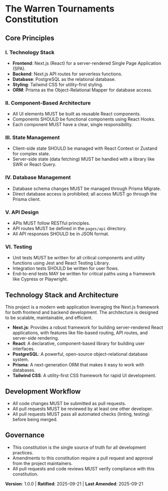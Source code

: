 <!--
Sync Impact Report:
- Version change: None -> 1.0.0
- Added sections: Core Principles, Technology Stack and Architecture, Development Workflow, Governance
- Templates requiring updates:
  - ✅ .specify/templates/plan-template.md
  - ✅ .specify/templates/spec-template.md
  - ✅ .specify/templates/tasks-template.md
-->

# The Warren Tournaments Constitution

## Core Principles

### I. Technology Stack
- **Frontend**: Next.js (React) for a server-rendered Single Page Application (SPA).
- **Backend**: Next.js API routes for serverless functions.
- **Database**: PostgreSQL as the relational database.
- **Styling**: Tailwind CSS for utility-first styling.
- **ORM**: Prisma as the Object-Relational Mapper for database access.

### II. Component-Based Architecture
- All UI elements MUST be built as reusable React components.
- Components SHOULD be functional components using React Hooks.
- Each component MUST have a clear, single responsibility.

### III. State Management
- Client-side state SHOULD be managed with React Context or Zustand for complex state.
- Server-side state (data fetching) MUST be handled with a library like SWR or React Query.

### IV. Database Management
- Database schema changes MUST be managed through Prisma Migrate.
- Direct database access is prohibited; all access MUST go through the Prisma client.

### V. API Design
- APIs MUST follow RESTful principles.
- API routes MUST be defined in the `pages/api` directory.
- All API responses SHOULD be in JSON format.

### VI. Testing
- Unit tests MUST be written for all critical components and utility functions using Jest and React Testing Library.
- Integration tests SHOULD be written for user flows.
- End-to-end tests MAY be written for critical paths using a framework like Cypress or Playwright.

## Technology Stack and Architecture

This project is a modern web application leveraging the Next.js framework for both frontend and backend development. The architecture is designed to be scalable, maintainable, and efficient.

- **Next.js**: Provides a robust framework for building server-rendered React applications, with features like file-based routing, API routes, and server-side rendering.
- **React**: A declarative, component-based library for building user interfaces.
- **PostgreSQL**: A powerful, open-source object-relational database system.
- **Prisma**: A next-generation ORM that makes it easy to work with databases.
- **Tailwind CSS**: A utility-first CSS framework for rapid UI development.

## Development Workflow

- All code changes MUST be submitted as pull requests.
- All pull requests MUST be reviewed by at least one other developer.
- All pull requests MUST pass all automated checks (linting, testing) before being merged.

## Governance

- This constitution is the single source of truth for all development practices.
- Amendments to this constitution require a pull request and approval from the project maintainers.
- All pull requests and code reviews MUST verify compliance with this constitution.

**Version**: 1.0.0 | **Ratified**: 2025-09-21 | **Last Amended**: 2025-09-21
